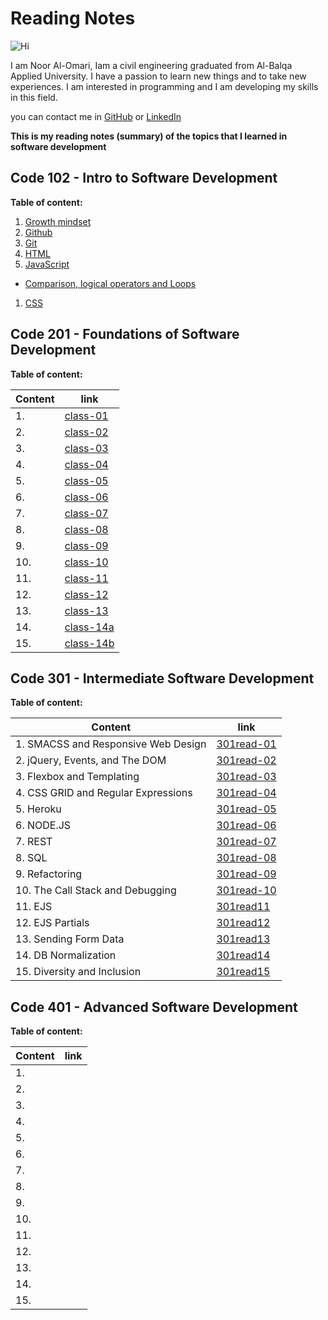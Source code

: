 # Reading Notes 

![Hi](https://www.hi-agentur.de/images/LG_Hi%20Agentur.png)

I am Noor Al-Omari, Iam a civil engineering graduated from Al-Balqa Applied University. I have a passion to learn new things and to take new experiences. I am interested in programming and I am developing my skills in this field.

you can contact me in [GitHub](https://github.com/nooromari) or [LinkedIn](https://www.linkedin.com/in/noor-al-omari-596ba8196)

**This is my reading notes (summary) of the topics that I learned in software development**

## Code 102 - Intro to Software Development

**Table of content:**

1. [Growth mindset](https://nooromari.github.io/reading-notes/Growthmind)
1. [Github](https://nooromari.github.io/reading-notes/Read02a) 
1. [Git](https://nooromari.github.io/reading-notes/Read02b)
1. [HTML](https://nooromari.github.io/reading-notes/HTML)
1. [JavaScript](https://nooromari.github.io/reading-notes/read04)
  * [Comparison, logical operators and Loops](https://nooromari.github.io/reading-notes/read05)
1. [CSS](https://nooromari.github.io/reading-notes/read06) 



## Code 201 - Foundations of Software Development

**Table of content:**

| Content | link |
| ----------- | ----------- |
|1.  | [class-01](https://nooromari.github.io/201/class-01) | 
|2.  | [class-02](https://nooromari.github.io/201/class-02) | 
|3.  | [class-03](https://nooromari.github.io/201/class-03) | 
|4.  | [class-04](https://nooromari.github.io/201/class-04) | 
|5.  | [class-05](https://nooromari.github.io/201/class-05) | 
|6.  | [class-06](https://nooromari.github.io/201/class-06) | 
|7.  | [class-07](https://nooromari.github.io/201/class-07) | 
|8.  | [class-08](https://nooromari.github.io/201/class-08) | 
|9.  | [class-09](https://nooromari.github.io/201/class-09) | 
|10.  | [class-10](https://nooromari.github.io/201/class-10) | 
|11.  | [class-11](https://nooromari.github.io/201/class-11) | 
|12.  | [class-12](https://nooromari.github.io/201/class-12) | 
|13.  | [class-13](https://nooromari.github.io/201/class-13) | 
|14.  | [class-14a](https://nooromari.github.io/201/class-14a) | 
|15.  | [class-14b](https://nooromari.github.io/201/class-14b) | 


## Code 301 - Intermediate Software Development

**Table of content:**

| Content | link |
| ----------- | ----------- |
|1. SMACSS and Responsive Web Design | [301read-01](https://nooromari.github.io/reading-notes/301/301read-01) | 
|2. jQuery, Events, and The DOM | [301read-02](https://nooromari.github.io/301/301read-02) | 
|3. Flexbox and Templating | [301read-03](https://nooromari.github.io/301/301read-03) | 
|4. CSS GRID and Regular Expressions | [301read-04](https://nooromari.github.io/301/301read-04) | 
|5. Heroku | [301read-05](https://nooromari.github.io/301/301read-05) | 
|6. NODE.JS | [301read-06](https://nooromari.github.io/301/301read-06) | 
|7. REST | [301read-07](https://nooromari.github.io/301/301read-07) | 
|8. SQL | [301read-08](https://nooromari.github.io/301/301read-08) | 
|9. Refactoring | [301read-09](https://nooromari.github.io/301/301read-09) | 
|10. The Call Stack and Debugging | [301read-10](https://nooromari.github.io/301/301read-10) | 
|11. EJS | [301read11](https://nooromari.github.io/301/301read11) | 
|12. EJS Partials | [301read12](https://nooromari.github.io/301/301read12) | 
|13. Sending Form Data | [301read13](https://nooromari.github.io/301/301read13) | 
|14. DB Normalization | [301read14](https://nooromari.github.io/301/301read14) | 
|15. Diversity and Inclusion | [301read15](https://nooromari.github.io/301/301read15) | 


## Code 401 - Advanced Software Development

**Table of content:**

| Content | link |
| ----------- | ----------- |
|1.  |  | 
|2.  |  | 
|3.  |  | 
|4.  |  | 
|5.  |  | 
|6.  |  | 
|7.  |  | 
|8.  |  | 
|9.  |  | 
|10.  |  | 
|11.  |  | 
|12.  |  | 
|13.  |  | 
|14.  |  | 
|15.  |  | 